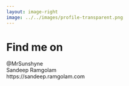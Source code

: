 ```yaml
---
layout: image-right
image: ../../images/profile-transparent.png
---
```


# Find me on

<div class="flex items-center h-full relative z-10">
  <div class="space-y-8"> 
    <div class="space-y-6 text-lg">
      <div class="flex flex-col gap-8 text-3xl">
        <div class="flex items-center gap-2">
          <carbon:logo-github />
          <span>@MrSunshyne</span>
        </div>
        <div class="flex items-center gap-2">
          <carbon:logo-linkedin />
          <span>Sandeep Ramgolam</span>
        </div>
        <div class="flex items-center gap-2">
          <carbon:blog />
          <span>https://sandeep.ramgolam.com</span>
        </div>
      </div>
    </div>    
  </div>
</div>

<!--
Speaker introduction slide - provides context about who is presenting and builds credibility before diving into the technical content.
-->
